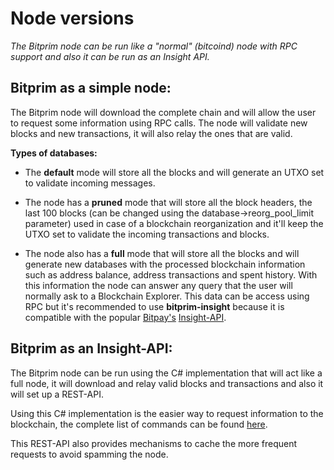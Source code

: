 # Node versions
*The Bitprim node can be run like a "normal" (bitcoind) node with RPC support and also it can be run as an Insight API.*

## Bitprim as a simple node:
The Bitprim node will download the complete chain and will allow the user to request some information using RPC calls. The node will validate new blocks and new transactions, it will also relay the ones that are valid.

**Types of databases:**

* The **default** mode will store all the blocks and will generate an UTXO set to validate incoming messages.

* The node has a **pruned** mode that will store all the block headers, the last 100 blocks (can be changed using the database->reorg_pool_limit parameter) used in case of a blockchain reorganization and it'll keep the UTXO set to validate the incoming transactions and blocks.

* The node also has a **full** mode that will store all the blocks and will generate new databases with the processed blockchain information such as address balance, address transactions and spent history. With this information the node can answer any query that the user will normally ask to a Blockchain Explorer. This data can be access using RPC but it's recommended to use **bitprim-insight** because it is compatible with the popular [Bitpay's](https://github.com/bitpay) [Insight-API](https://github.com/bitpay/insight-api).

## Bitprim as an Insight-API:

The Bitprim node can be run using the C# implementation that will act like a full node, it will download and relay valid blocks and transactions and also it will set up a REST-API.

Using this C# implementation is the easier way to request information to the blockchain, the complete list of commands can be found [here](https://bitprim.github.io/docfx/restapi/bitprim-api.html).

This REST-API also provides mechanisms to cache the more frequent requests to avoid spamming the node. 